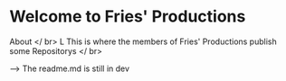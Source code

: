# Welcome to Fries' Productions
About </ br>
L This is where the members of Fries' Productions publish some Repositorys </ br>

--> The readme.md is still in dev
